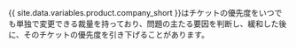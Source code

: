 {{ site.data.variables.product.company_short }}はチケットの優先度をいつでも単独で変更できる裁量を持っており、問題の主たる要因を判断し、緩和した後に、そのチケットの優先度を引き下げることがあります。
